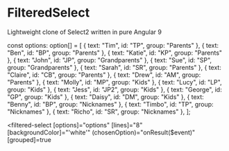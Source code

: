 # FilteredSelect

Lightweight clone of Select2 written in pure Angular 9


const options: option[] = [
  { text: "Tim", id: "TP", group: "Parents" },
  { text: "Ben", id: "BP", group: "Parents" },
  { text: "Katie", id: "KP", group: "Parents" },
  { text: "John", id: "JP", group: "Grandparents" },
  { text: "Sue", id: "SP", group: "Grandparents" },
  { text: "Sarah", id: "SR", group: "Parents" },
  { text: "Claire", id: "CB", group: "Parents" },
  { text: "Drew", id: "AM", group: "Parents" },
  { text: "Molly", id: "MP", group: "Kids" },
  { text: "Lucy", id: "LP", group: "Kids" },
  { text: "Jess", id: "JP2", group: "Kids" },
  { text: "George", id: "GP", group: "Kids" },
  { text: "Daisy", id: "DM", group: "Kids" },
  { text: "Benny", id: "BP", group: "Nicknames" },
  { text: "Timbo", id: "TP", group: "Nicknames" },
  { text: "Richo", id: "SR", group: "Nicknames" },
];


  <filtered-select
    [options]="options"
    [lines]="8"
    [backgroundColor]="'white'"
    (chosenOption)="onResult($event)"
    [grouped]=true
  >
  </filtered-select>

